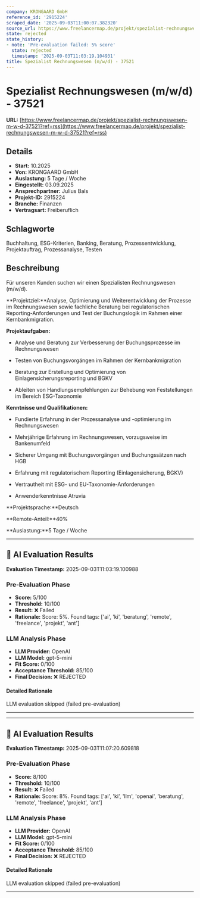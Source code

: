 ```yaml
---
company: KRONGAARD GmbH
reference_id: '2915224'
scraped_date: '2025-09-03T11:00:07.382320'
source_url: https://www.freelancermap.de/projekt/spezialist-rechnungswesen-m-w-d-37521?ref=rss
state: rejected
state_history:
- note: 'Pre-evaluation failed: 5% score'
  state: rejected
  timestamp: '2025-09-03T11:03:19.104931'
title: Spezialist Rechnungswesen (m/w/d) - 37521
---
```



# Spezialist Rechnungswesen (m/w/d) - 37521
**URL:** [https://www.freelancermap.de/projekt/spezialist-rechnungswesen-m-w-d-37521?ref=rss](https://www.freelancermap.de/projekt/spezialist-rechnungswesen-m-w-d-37521?ref=rss)
## Details
- **Start:** 10.2025
- **Von:** KRONGAARD GmbH
- **Auslastung:** 5 Tage / Woche
- **Eingestellt:** 03.09.2025
- **Ansprechpartner:** Julius Bals
- **Projekt-ID:** 2915224
- **Branche:** Finanzen
- **Vertragsart:** Freiberuflich

## Schlagworte
Buchhaltung, ESG-Kriterien, Banking, Beratung, Prozessentwicklung, Projektauftrag, Prozessanalyse, Testen

## Beschreibung
Für unseren Kunden suchen wir einen Spezialisten Rechnungswesen (m/w/d).

**Projektziel:**Analyse, Optimierung und Weiterentwicklung der Prozesse im Rechnungswesen sowie fachliche Beratung bei regulatorischen Reporting-Anforderungen und Test der Buchungslogik im Rahmen einer Kernbankmigration.

**Projektaufgaben:**

- Analyse und Beratung zur Verbesserung der Buchungsprozesse im Rechnungswesen

- Testen von Buchungsvorgängen im Rahmen der Kernbankmigration

- Beratung zur Erstellung und Optimierung von Einlagensicherungsreporting und BGKV

- Ableiten von Handlungsempfehlungen zur Behebung von Feststellungen im Bereich ESG-Taxonomie

**Kenntnisse und Qualifikationen:**

- Fundierte Erfahrung in der Prozessanalyse und -optimierung im Rechnungswesen

- Mehrjährige Erfahrung im Rechnungswesen, vorzugsweise im Bankenumfeld

- Sicherer Umgang mit Buchungsvorgängen und Buchungssätzen nach HGB

- Erfahrung mit regulatorischem Reporting (Einlagensicherung, BGKV)

- Vertrautheit mit ESG- und EU-Taxonomie-Anforderungen

- Anwenderkenntnisse Atruvia

**Projektsprache:**Deutsch

**Remote-Anteil:**40%

**Auslastung:**5 Tage / Woche

---

## 🤖 AI Evaluation Results

**Evaluation Timestamp:** 2025-09-03T11:03:19.100988

### Pre-Evaluation Phase
- **Score:** 5/100
- **Threshold:** 10/100
- **Result:** ❌ Failed
- **Rationale:** Score: 5%. Found tags: ['ai', 'ki', 'beratung', 'remote', 'freelance', 'projekt', 'ant']

### LLM Analysis Phase
- **LLM Provider:** OpenAI
- **LLM Model:** gpt-5-mini
- **Fit Score:** 0/100
- **Acceptance Threshold:** 85/100
- **Final Decision:** ❌ REJECTED

#### Detailed Rationale
LLM evaluation skipped (failed pre-evaluation)

---


---

## 🤖 AI Evaluation Results

**Evaluation Timestamp:** 2025-09-03T11:07:20.609818

### Pre-Evaluation Phase
- **Score:** 8/100
- **Threshold:** 10/100
- **Result:** ❌ Failed
- **Rationale:** Score: 8%. Found tags: ['ai', 'ki', 'llm', 'openai', 'beratung', 'remote', 'freelance', 'projekt', 'ant']

### LLM Analysis Phase
- **LLM Provider:** OpenAI
- **LLM Model:** gpt-5-mini
- **Fit Score:** 0/100
- **Acceptance Threshold:** 85/100
- **Final Decision:** ❌ REJECTED

#### Detailed Rationale
LLM evaluation skipped (failed pre-evaluation)

---
